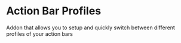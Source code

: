 Action Bar Profiles
===================

Addon that allows you to setup and quickly switch between different profiles of your action bars

